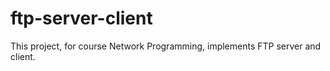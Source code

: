 # ftp-server-client
This project, for course Network Programming, implements FTP server and client. 
